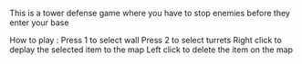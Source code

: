 This is a tower defense game where you have to stop enemies before they enter your base

How to play : 
Press 1 to select wall
Press 2 to select turrets
Right click to deplay the selected item to the map
Left click to delete the item on the map

